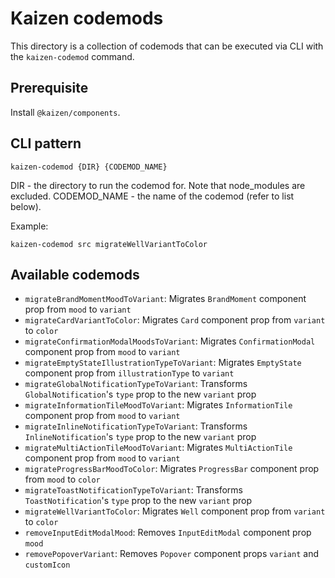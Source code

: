 
# Kaizen codemods
This directory is a collection of codemods that can be executed via CLI with the `kaizen-codemod` command.

## Prerequisite
Install `@kaizen/components`.

## CLI pattern

```
kaizen-codemod {DIR} {CODEMOD_NAME}
```

DIR - the directory to run the codemod for. Note that node_modules are excluded.
CODEMOD_NAME - the name of the codemod (refer to list below).

Example:
```
kaizen-codemod src migrateWellVariantToColor
```

## Available codemods
- `migrateBrandMomentMoodToVariant`: Migrates `BrandMoment` component prop from `mood` to `variant`
- `migrateCardVariantToColor`: Migrates `Card` component prop from `variant` to `color`
- `migrateConfirmationModalMoodsToVariant`: Migrates `ConfirmationModal` component prop from `mood` to `variant`
- `migrateEmptyStateIllustrationTypeToVariant`: Migrates `EmptyState` component prop from `illustrationType` to `variant`
- `migrateGlobalNotificationTypeToVariant`: Transforms `GlobalNotification`'s `type` prop to the new `variant` prop
- `migrateInformationTileMoodToVariant`: Migrates `InformationTile` component prop from `mood` to `variant`
- `migrateInlineNotificationTypeToVariant`: Transforms `InlineNotification`'s `type` prop to the new `variant` prop
- `migrateMultiActionTileMoodToVariant`: Migrates `MultiActionTile` component prop from `mood` to `variant`
- `migrateProgressBarMoodToColor`: Migrates `ProgressBar` component prop from `mood` to `color`
- `migrateToastNotificationTypeToVariant`: Transforms `ToastNotification`'s `type` prop to the new `variant` prop
- `migrateWellVariantToColor`: Migrates `Well` component prop from `variant` to `color`
- `removeInputEditModalMood`: Removes `InputEditModal` component prop `mood`
- `removePopoverVariant`: Removes `Popover` component props `variant` and `customIcon`
